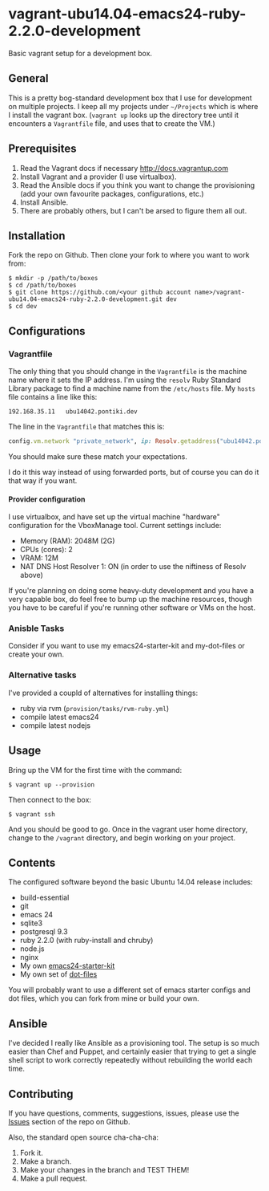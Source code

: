 # vagrant-ubu14.04-emacs24-ruby-2.2.0-development
Basic vagrant setup for a development box.

## General

This is a pretty bog-standard development box that I use for
development on multiple projects. I keep all my projects under
`~/Projects` which is where I install the vagrant box. (`vagrant up`
looks up the directory tree until it encounters a `Vagrantfile` file,
and uses that to create the VM.)

## Prerequisites

1. Read the Vagrant docs if necessary <http://docs.vagrantup.com>
1. Install Vagrant and a provider (I use virtualbox).
2. Read the Ansible docs if you think you want to change the
   provisioning (add your own favourite packages, configurations, etc.)
2. Install Ansible.
3. There are probably others, but I can't be arsed to figure them all
   out. 

## Installation

Fork the repo on Github. Then clone your fork to where you want to
work from:

    $ mkdir -p /path/to/boxes
    $ cd /path/to/boxes
    $ git clone https://github.com/<your github account name>/vagrant-ubu14.04-emacs24-ruby-2.2.0-development.git dev
    $ cd dev

## Configurations

### Vagrantfile

The only thing that you should change in the `Vagrantfile` is the
machine name where it sets the IP address. I'm using the `resolv` Ruby
Standard Library package to find a machine name from the `/etc/hosts`
file. My `hosts` file contains a line like this:

```
192.168.35.11	ubu14042.pontiki.dev
```

The line in the `Vagrantfile` that matches this is:

``` ruby
config.vm.network "private_network", ip: Resolv.getaddress("ubu14042.pontiki.dev")
```
  
You should make sure these match your expectations.

I do it this way instead of using forwarded ports, but of course you
can do it that way if you want.

#### Provider configuration

I use virtualbox, and have set up the virtual machine "hardware"
configuration for the VboxManage tool. Current settings include:

* Memory (RAM): 2048M (2G)
* CPUs (cores): 2
* VRAM: 12M
* NAT DNS Host Resolver 1: ON (in order to use the niftiness of Resolv
  above)

If you're planning on doing some heavy-duty development and you have a
very capable box, do feel free to bump up the machine resources,
though you have to be careful if you're running other software or VMs
on the host.

### Anisble Tasks

Consider if you want to use my emacs24-starter-kit and my-dot-files or
create your own.

### Alternative tasks

I've provided a coupld of alternatives for installing things:

* ruby via rvm (`provision/tasks/rvm-ruby.yml`)
* compile latest emacs24
* compile latest nodejs

## Usage

Bring up the VM for the first time with the command:

    $ vagrant up --provision

Then connect to the box:

    $ vagrant ssh

And you should be good to go. Once in the vagrant user home directory,
change to the `/vagrant` directory, and begin working on your project.

## Contents

The configured software beyond the basic Ubuntu 14.04 release
includes:

* build-essential
* git
* emacs 24
* sqlite3
* postgresql 9.3
* ruby 2.2.0 (with ruby-install and chruby)
* node.js
* nginx
* My own [emacs24-starter-kit](https://github.com/tamouse/emacs24-starter-kit)
* My own set of [dot-files](https://github.com/tamouse/my-dot-files)

You will probably want to use a different set of emacs starter configs
and dot files, which you can fork from mine or build your own.

## Ansible

I've decided I really like Ansible as a provisioning tool. The setup
is so much easier than Chef and Puppet, and certainly easier that
trying to get a single shell script to work correctly repeatedly
without rebuilding the world each time.

## Contributing

If you have questions, comments, suggestions, issues, please use the
[Issues](https://github.com/tamouse/vagrant-ubu14.04-emacs24-ruby-2.2.0-development/issues)
section of the repo on Github.

Also, the standard open source cha-cha-cha:

1. Fork it.
2. Make a branch.
3. Make your changes in the branch and TEST THEM!
4. Make a pull request.

